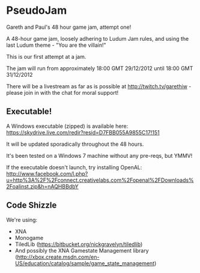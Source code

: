 PseudoJam
=========

Gareth and Paul's 48 hour game jam, attempt one!

A 48-hour game jam, loosely adhering to Ludum Jam rules, and using the last Ludum theme - "You are the villain!"

This is our first attempt at a jam.

The jam will run from approximately 18:00 GMT 29/12/2012 until 18:00 GMT 31/12/2012

There will be a livestream as far as is possible at http://twitch.tv/garethiw - please join in with the chat for moral support!

Executable!
-----------

A Windows executable (zipped) is available here: https://skydrive.live.com/redir?resid=D7FBB055A9855C17!151

It will be updated sporadically throughout the 48 hours.

It's been tested on a Windows 7 machine without any pre-reqs, but YMMV!

If the executable doesn't launch, try installing OpenAL: http://www.facebook.com/l.php?u=http%3A%2F%2Fconnect.creativelabs.com%2Fopenal%2FDownloads%2Foalinst.zip&h=nAQHBBdbY


Code Shizzle
------------

We're using: 

- XNA
- Monogame
- TiledLib (https://bitbucket.org/nickgravelyn/tiledlib)
- And possibly the XNA Gamestate Management library (http://xbox.create.msdn.com/en-US/education/catalog/sample/game_state_management)
